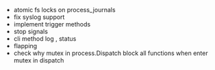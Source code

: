 + atomic fs locks on process_journals
+ fix syslog support
+ implement trigger methods
+ stop signals
+ cli method log , status
+ flapping
+ check why mutex in process.Dispatch block all functions when enter mutex in dispatch